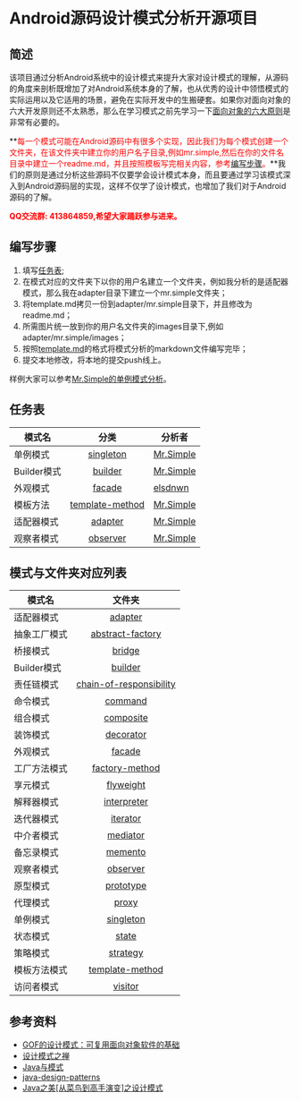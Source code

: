 # Android源码设计模式分析开源项目

## 简述
该项目通过分析Android系统中的设计模式来提升大家对设计模式的理解，从源码的角度来剖析既增加了对Android系统本身的了解，也从优秀的设计中领悟模式的实际运用以及它适用的场景，避免在实际开发中的生搬硬套。如果你对面向对象的六大开发原则还不太熟悉，那么在学习模式之前先学习一下[面向对象的六大原则](oop-principles/oop-principles.md)是非常有必要的。       

**<font color="red">每一个模式可能在Android源码中有很多个实现，因此我们为每个模式创建一个文件夹，在该文件夹中建立你的用户名子目录,例如mr.simple,然后在你的文件名目录中建立一个readme.md，并且按照模板写完相关内容，参考[编写步骤](#steps)。</font>**我们的原则是通过分析这些源码不仅要学会设计模式本身，而且要通过学习该模式深入到Android源码层的实现，这样不仅学了设计模式，也增加了我们对于Android源码的了解。

**<font color="red">QQ交流群: 413864859,希望大家踊跃参与进来。</font>**

<b id="steps"></b>
## 编写步骤
1. 填写[任务表](#schedule);
2. 在模式对应的文件夹下以你的用户名建立一个文件夹，例如我分析的是适配器模式，那么我在adapter目录下建立一个mr.simple文件夹；
3. 将template.md拷贝一份到adapter/mr.simple目录下，并且修改为readme.md；
4. 所需图片统一放到你的用户名文件夹的images目录下,例如adapter/mr.simple/images；
5. 按照[template.md](template.md)的格式将模式分析的markdown文件编写完毕；
6. 提交本地修改，将本地的提交push线上。
 
样例大家可以参考[Mr.Simple的单例模式分析](singleton/mr.simple)。    


<b id="schedule"></b>
## 任务表
| 	模式名 		 | 		分类  	 | 		分析者    |
| ------------- |:-------------:| ------------- |
|    单例模式    |  [singleton](singleton/mr.simple)	 | [Mr.Simple](https://github.com/bboyfeiyu)
|    Builder模式    |  [builder](builder/mr.simple)	 | [Mr.Simple](https://github.com/bboyfeiyu)
|    外观模式    |  [facade](facade/elsdnwn)	 | [elsdnwn](https://github.com/elsdnwn)
|    模板方法    | [template-method](template-method/mr.simple)  | [Mr.Simple](https://github.com/bboyfeiyu) | 
|    适配器模式  | [adapter](adapter/mr.simple)  | [Mr.Simple](https://github.com/bboyfeiyu) | 
|    观察者模式  | [observer](observer/mr.simple)  | [Mr.Simple](https://github.com/bboyfeiyu) | 


## 模式与文件夹对应列表
| 模式名        | 文件夹           |
| ------------- |:-------------:| 
|    适配器模式    |  [adapter](adapter)			|  
|    抽象工厂模式  |   [abstract-factory](abstract-factory) |    
| 	 桥接模式	     |    [bridge](bridge)	 		|    
|    Builder模式 |   		[builder](builder)	|  
|    责任链模式   |   [chain-of-responsibility](chain-of-responsibility) |    
| 	 命令模式	    |     [command](command)		 | 
|    组合模式    |  	[composite](composite)		|  
|    装饰模式  	|   [decorator](decorator)	 	|    
| 	 外观模式	     |      [facade](facade)		| 
|    工厂方法模式  |  [factory-method](factory-method) |  
|    享元模式  	 |    [flyweight](flyweight)	|    
| 	 解释器模式	 |  [interpreter](interpreter) | 
|    迭代器模式    |  [iterator](iterator)		|  
|    中介者模式   |    [mediator](mediator)		|    
| 	 备忘录模式	 |   [memento](memento)	  		| 
|    观察者模式   |  [observer](observer)		|  
|    原型模式  	|   [prototype](prototype)	 	|    
| 	 代理模式	    |     [proxy](proxy)			| 
|    单例模式    |  [singleton](singleton)		|  
|    状态模式  	|    [state](state)				|    
| 	 策略模式	     |     [strategy](strategy)	 	| 
|    模板方法模式  |   [template-method](template-method) |    
| 	 访问者模式	 |     [visitor](visitor)	 	|     

## 参考资料 
* [GOF的设计模式：可复用面向对象软件的基础](http://pan.baidu.com/s/1i3zjaIx)
* [设计模式之禅](http://pan.baidu.com/s/1sjjZCvj)
* [Java与模式](http://pan.baidu.com/s/1i3sxzyH)
* [java-design-patterns](https://github.com/iluwatar/java-design-patterns)
* [Java之美[从菜鸟到高手演变]之设计模式](http://blog.csdn.net/zhangerqing/article/details/8194653)

